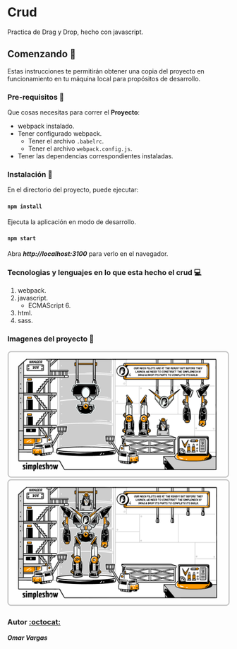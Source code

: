 # Crud

Practica de Drag y Drop, hecho con javascript.

## Comenzando :rocket:

Estas instrucciones te permitirán obtener una copia del proyecto en funcionamiento en tu máquina local para propósitos de desarrollo.

### Pre-requisitos :pencil:

Que cosas necesitas para correr el **Proyecto**:

* webpack instalado.
* Tener configurado webpack.
  * Tener el archivo ``.babelrc``.
  * Tener el archivo ``webpack.config.js``.
* Tener las dependencias correspondientes instaladas.

### Instalación :wrench:

En el directorio del proyecto, puede ejecutar:

#### ``npm install``

Ejecuta la aplicación en modo de desarrollo.
#### ``npm start``
Abra _**http://localhost:3100**_ para verlo en el navegador.

### Tecnologias y lenguajes en lo que esta hecho el **crud** :computer:

1. webpack.
2. javascript.
   * ECMAScript 6.
3. html.
4. sass. 

### Imagenes del proyecto :flower_playing_cards:

![img1-muestra](./img-muestra/img1-muestra.png)  
![img2-muestra](./img-muestra/img2-muestra.png)

### Autor [:octocat:](https://github.com/OmarVargas235)

**_Omar Vargas_**